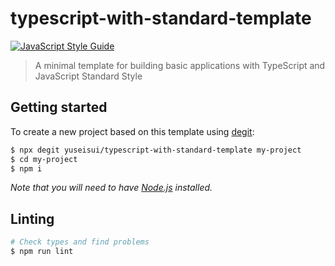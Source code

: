 # typescript-with-standard-template

[![JavaScript Style Guide](https://img.shields.io/badge/code_style-standard-brightgreen.svg)](https://standardjs.com)

> A minimal template for building basic applications with TypeScript and JavaScript Standard Style

## Getting started

To create a new project based on this template using [degit](https://github.com/Rich-Harris/degit):

```bash
$ npx degit yuseisui/typescript-with-standard-template my-project
$ cd my-project
$ npm i
```

*Note that you will need to have [Node.js](https://nodejs.org) installed.*

## Linting

```bash
# Check types and find problems
$ npm run lint
```
